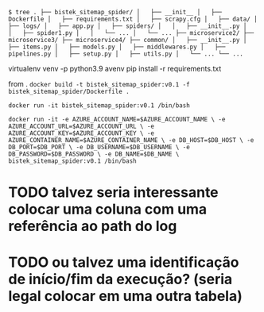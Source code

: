 
`$ tree
.
├── bistek_sitemap_spider/
│   ├── __init__
│   ├── Dockerfile
│   ├── requirements.txt
│   ├── scrapy.cfg
│   ├── data/
│   ├── logs/
│   ├── app.py
│   ├── spiders/
│   │   ├── __init__.py
│   │   ├── spider1.py
│   │   └── ...
│   └── ...
├── microservice2/
├── microservice3/
├── microservice4/
├── common/
│   ├── __init__.py
│   ├── items.py
│   ├── models.py
│   ├── middlewares.py
│   ├── pipelines.py
│   ├── setup.py
│   ├── utils.py
│   └── ...
└── ...
`

virtualenv venv -p python3.9
avenv
pip install -r requirements.txt

from .
`
docker build -t bistek_sitemap_spider:v0.1 -f bistek_sitemap_spider/Dockerfile .
`

`
docker run -it bistek_sitemap_spider:v0.1 /bin/bash
`


`
docker run -it -e AZURE_ACCOUNT_NAME=$AZURE_ACCOUNT_NAME \
                -e AZURE_ACCOUNT_URL=$AZURE_ACCOUNT_URL \
                -e AZURE_ACCOUNT_KEY=$AZURE_ACCOUNT_KEY \
                -e AZURE_CONTAINER_NAME=$AZURE_CONTAINER_NAME \
                -e DB_HOST=$DB_HOST \
                -e DB_PORT=$DB_PORT \
                -e DB_USERNAME=$DB_USERNAME \
                -e DB_PASSWORD=$DB_PASSWORD \
                -e DB_NAME=$DB_NAME \
                bistek_sitemap_spider:v0.1 /bin/bash
`


# TODO talvez seria interessante colocar uma coluna com uma referência ao path do log
# TODO ou talvez uma identificação de início/fim da execução? (seria legal colocar em uma outra tabela)


